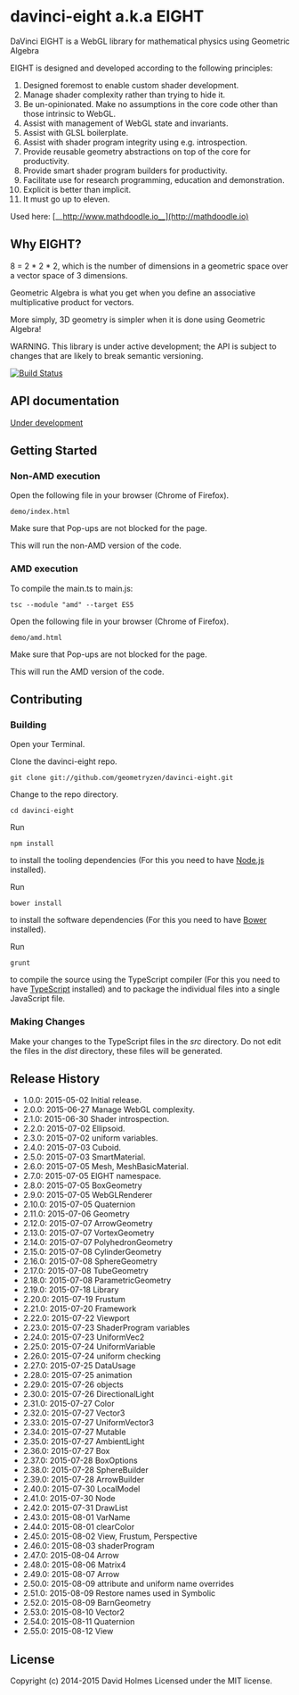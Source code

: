 # davinci-eight a.k.a EIGHT

DaVinci EIGHT is a WebGL library for mathematical physics using Geometric Algebra

EIGHT is designed and developed according to the following principles:

1. Designed foremost to enable custom shader development.
2. Manage shader complexity rather than trying to hide it.
3. Be un-opinionated. Make no assumptions in the core code other than those intrinsic to WebGL.
4. Assist with management of WebGL state and invariants.
5. Assist with GLSL boilerplate.
6. Assist with shader program integrity using e.g. introspection.
7. Provide reusable geometry abstractions on top of the core for productivity.
8. Provide smart shader program builders for productivity.
9. Facilitate use for research programming, education and demonstration.
10. Explicit is better than implicit.
11. It must go up to eleven.

Used here: [__http://www.mathdoodle.io__](http://mathdoodle.io)

## Why EIGHT?

8 = 2 * 2 * 2, which is the number of dimensions in a geometric space over a vector space of 3 dimensions.

Geometric Algebra is what you get when you define an associative multiplicative product for vectors.

More simply, 3D geometry is simpler when it is done using Geometric Algebra!

WARNING. This library is under active development; the API is subject to changes that are likely to break semantic versioning.

[![Build Status](https://travis-ci.org/geometryzen/davinci-eight.png)](https://travis-ci.org/geometryzen/davinci-eight)

## API documentation

[Under development](http://htmlpreview.github.com/?https://github.com/geometryzen/davinci-eight/blob/master/documentation/index.html)

## Getting Started

### Non-AMD execution

Open the following file in your browser (Chrome of Firefox).
```
demo/index.html
```
Make sure that Pop-ups are not blocked for the page.

This will run the non-AMD version of the code.

### AMD execution

To compile the main.ts to main.js:
```
tsc --module "amd" --target ES5
```

Open the following file in your browser (Chrome of Firefox).
```
demo/amd.html
```
Make sure that Pop-ups are not blocked for the page.

This will run the AMD version of the code.

## Contributing

### Building

Open your Terminal.

Clone the davinci-eight repo.
```
git clone git://github.com/geometryzen/davinci-eight.git
```

Change to the repo directory.
```
cd davinci-eight
```

Run
```
npm install
```
to install the tooling dependencies (For this you need to have [Node.js](http://nodejs.org) installed).

Run
```
bower install
```
to install the software dependencies (For this you need to have [Bower](http://bower.io) installed).

Run
```
grunt
```
to compile the source using the TypeScript compiler (For this you need to have [TypeScript](http://www.typescriptlang.org) installed) and to package the individual files into a single JavaScript file.

### Making Changes

Make your changes to the TypeScript files in the _src_ directory. Do not edit the files in the _dist_ directory, these files will be generated.

## Release History
* 1.0.0:  2015-05-02 Initial release.
* 2.0.0:  2015-06-27 Manage WebGL complexity.
* 2.1.0:  2015-06-30 Shader introspection.
* 2.2.0:  2015-07-02 Ellipsoid.
* 2.3.0:  2015-07-02 uniform variables.
* 2.4.0:  2015-07-03 Cuboid.
* 2.5.0:  2015-07-03 SmartMaterial.
* 2.6.0:  2015-07-05 Mesh, MeshBasicMaterial.
* 2.7.0:  2015-07-05 EIGHT namespace.
* 2.8.0:  2015-07-05 BoxGeometry
* 2.9.0:  2015-07-05 WebGLRenderer
* 2.10.0: 2015-07-05 Quaternion
* 2.11.0: 2015-07-06 Geometry
* 2.12.0: 2015-07-07 ArrowGeometry
* 2.13.0: 2015-07-07 VortexGeometry
* 2.14.0: 2015-07-07 PolyhedronGeometry
* 2.15.0: 2015-07-08 CylinderGeometry
* 2.16.0: 2015-07-08 SphereGeometry
* 2.17.0: 2015-07-08 TubeGeometry
* 2.18.0: 2015-07-08 ParametricGeometry
* 2.19.0: 2015-07-18 Library
* 2.20.0: 2015-07-19 Frustum
* 2.21.0: 2015-07-20 Framework
* 2.22.0: 2015-07-22 Viewport
* 2.23.0: 2015-07-23 ShaderProgram variables
* 2.24.0: 2015-07-23 UniformVec2
* 2.25.0: 2015-07-24 UniformVariable
* 2.26.0: 2015-07-24 uniform checking
* 2.27.0: 2015-07-25 DataUsage
* 2.28.0: 2015-07-25 animation
* 2.29.0: 2015-07-26 objects
* 2.30.0: 2015-07-26 DirectionalLight
* 2.31.0: 2015-07-27 Color
* 2.32.0: 2015-07-27 Vector3
* 2.33.0: 2015-07-27 UniformVector3
* 2.34.0: 2015-07-27 Mutable
* 2.35.0: 2015-07-27 AmbientLight
* 2.36.0: 2015-07-27 Box
* 2.37.0: 2015-07-28 BoxOptions
* 2.38.0: 2015-07-28 SphereBuilder
* 2.39.0: 2015-07-28 ArrowBuilder
* 2.40.0: 2015-07-30 LocalModel
* 2.41.0: 2015-07-30 Node
* 2.42.0: 2015-07-31 DrawList
* 2.43.0: 2015-08-01 VarName
* 2.44.0: 2015-08-01 clearColor
* 2.45.0: 2015-08-02 View, Frustum, Perspective
* 2.46.0: 2015-08-03 shaderProgram
* 2.47.0: 2015-08-04 Arrow
* 2.48.0: 2015-08-06 Matrix4
* 2.49.0: 2015-08-07 Arrow
* 2.50.0: 2015-08-09 attribute and uniform name overrides
* 2.51.0: 2015-08-09 Restore names used in Symbolic
* 2.52.0: 2015-08-09 BarnGeometry
* 2.53.0: 2015-08-10 Vector2
* 2.54.0: 2015-08-11 Quaternion
* 2.55.0: 2015-08-12 View

## License
Copyright (c) 2014-2015 David Holmes
Licensed under the MIT license.

